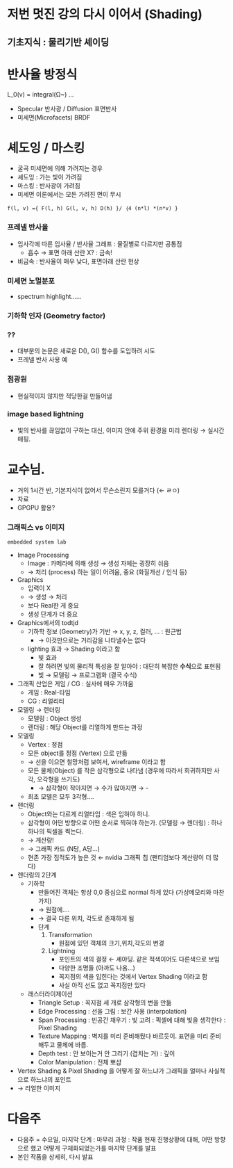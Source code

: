 저번 멋진 강의 다시 이어서 (Shading)
====================================

기초지식 : 물리기반 셰이딩
--------------------------

반사율 방정식
=============

L_0(v) = integral(Ω~) ...

-	Specular 반사광 / Diffusion 표면반사
-	미세면(Microfacets) BRDF

셰도잉 / 마스킹
===============

-	굴곡 미세면에 의해 가려지는 경우
-	셰도잉 : 가는 빛이 가려짐
-	마스킹 : 반사광이 가려짐
-	미세면 이론에서는 모든 가려진 면이 무시

`f(l, v) ={ F(l, h) G(l, v, h) D(h) }/ ｛4 (n*l) *(n*v) }`

### 프레넬 반사율

-	입사각에 따른 입사율 / 반사율 그래프 : 물질별로 다르지만 공통점
	-	흡수 → 표면 아래 산란 X? : 금속!
-	비금속 : 반사율이 매우 낮다, 표면아래 산란 현상

### 미세면 노멀분포

-	spectrum highlight......

### 기하학 인자 (Geometry factor)

### ??

-	대부분의 논문은 새로운 D(), G() 함수를 도입하려 시도
-	프레넬 반사 사용 예

### 점광원

-	현실적이지 않지만 적당한걸 만들어냄

### image based lightning

-	빛의 반사를 끊임없이 구하는 대신, 이미지 안에 주위 환경을 미리 렌더링 → 실시간 매핑.

교수님.
=======

-	거의 1시간 반, 기본지식이 없어서 무슨소린지 모를거다 (← ㄹㅇ)
-	자료
-	GPGPU 활용?

### 그래픽스 vs 이미지

`embedded system lab`

-	Image Processing
	-	Image : 카메라에 의해 생성 → 생성 자체는 굉장히 쉬움
	-	→ 처리 (process) 하는 일이 어려움, 중요 (화질개선 / 인식 등)
-	Graphics
	-	입력이 X
	-	→ 생성 → 처리
	-	보다 Real한 게 중요
	-	생성 단계가 더 중요
-	Graphics에서의 todtjd
	-	기하학 정보 (Geometry)가 기반 → x, y, z, 컬러, ... : 원근법
		-	→ 이것만으로는 거리감을 나타낼수는 없다
	-	lighting 효과 → Shading 이라고 함
		-	빛 효과
		-	잘 하려면 빛의 물리적 특성을 잘 알아야 : 대단히 복잡한 **수식**으로 표현됨
		-	빛 → 모델링 → 프로그램화 (결국 수식)
-	그래픽 산업은 게임 / CG : 실사에 매우 가까움
	-	게임 : Real-타임
	-	CG : 리얼리티
-	모델링 → 렌더링
	-	모델링 : Object 생성
	-	렌더링 : 해당 Object를 리얼하게 만드는 과정
-	모델링
	-	Vertex : 정점
	-	모든 object를 정점 (Vertex) 으로 만듦
	-	→ 선을 이으면 철망처럼 보여서, wireframe 이라고 함
	-	모든 물체(Object) 를 작은 삼각형으로 나타냄 (경우에 따라서 희귀하지만 사각, 오각형을 쓰기도)
		-	→ 삼각형이 작아지면 → 수가 많아지면 → -
	-	최초 모델은 모두 3각형....
-	렌더링
	-	Object와는 다르게 리얼타임 : 색은 입혀야 하니.
	-	삼각형이 어떤 방향으로 어떤 순서로 찍혀야 하는가. (모델링 → 렌더링) : 하나하나의 픽셀을 찍는다.
	-	→ 계산량!
	-	→ 그래픽 카드 (N당, A당...)
	-	현존 가장 집적도가 높은 것 ← nvidia 그래픽 칩 (팬티엄보다 계산량이 더 많다)
-	렌더링의 2단계
	-	기하학
		-	만들어진 객체는 항상 0,0 중심으로 normal 하게 있다 (가상메모리와 마찬가지)
		-	→ 원점에....
		-	→ 결국 다른 위치, 각도로 존재하게 됨
		-	단계
			1.	Transformation
				-	원점에 있던 객체의 크기,위치,각도의 변경
			2.	Lightning
				-	포인트의 색의 결정 ← 셰야딩. 같은 적색이어도 다른색으로 보임
				-	다양한 조명들 (아까도 나옴...)
				-	꼭지점의 색을 입힌다는 것에서 Vertex Shading 이라고 함
				-	사실 아직 선도 없고 꼭지점만 있다
	-	래스터라이제이션
		-	Triangle Setup : 꼭지점 세 개로 삼각형의 변을 만듦
		-	Edge Processing : 선을 그림 : 보간 사용 (interpolation)
		-	Span Processing : 빈공간 채우기 : 빛 고려 : 픽셀에 대해 빛을 생각한다 : Pixel Shading
		-	Texture Mapping : 벽지를 미리 준비해뒀다 바르듯이. 표면을 미리 준비해두고 물체에 바름.
		-	Depth test : 안 보이는거 안 그리기 (겹치는 거) : 깊이
		-	Color Manipulation : 전체 뽀샵
-	Vertex Shading & Pixel Shading 을 어떻게 잘 하느냐가 그래픽을 얼마나 사실적으로 하느냐의 포인트
-	→ 리얼한 이미지

다음주
======

-	다음주 = 수요일, 마지막 단계 : 마무리 과정 : 작품 현재 진행상황에 대해, 어떤 방향으로 했고 어떻게 구체화되었는가를 마지막 단계를 발표
-	본인 작품을 상세히, 다시 발표
